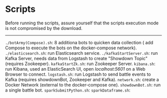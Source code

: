 # Scripts

Before running the scripts, assure yourself that the scripts execution mode is not compromised by the download.

---
```./botArmy(Compose).sh```: 8 additiona bots to quicken data collection ( add Compose to execute the bots on the docker-compose network).
```./elasticsearch.sh```: run Elasticsearch service.
```./kafkaStartServer.sh```: run Kafka Server, needs data from Logstash to create "Showdown Topic" (requires Zookeeper).
```kafkaStartZk.sh```: run Zookeeper Server.
```kibana.sh```: run Kibana, used an ElasticSearch UI, open *localhost:5601* on a Web Browser to connect.
```logstash.sh```: run Logstash to send battle events to Kafka (requires showdownBot, Zookeeper and Kafka).
```network.sh```: create a Docker Network (external to the docker-compose one).
```showdownBot.sh```: run a single battle bot.
```sparkSubmitPython.sh```: 
```sparkDataframe.sh```: 
